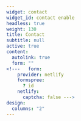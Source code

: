 ```yaml
---
widget: contact
widget_id: contact enable
headless: true
weight: 130
title: Contact
subtitle: null
active: true
content:
  autolink: true
  form: ""
<!---   form:
    provider: netlify
    formspree:
      ? id
    netlify:
      captcha: false --->
design:
  columns: "2"
---
```

